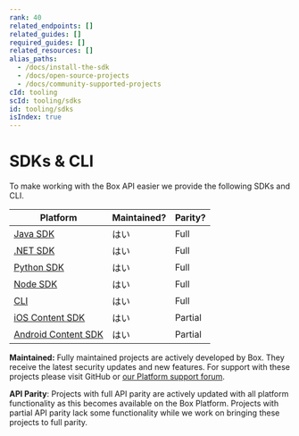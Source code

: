 ```yaml
---
rank: 40
related_endpoints: []
related_guides: []
required_guides: []
related_resources: []
alias_paths:
  - /docs/install-the-sdk
  - /docs/open-source-projects
  - /docs/community-supported-projects
cId: tooling
scId: tooling/sdks
id: tooling/sdks
isIndex: true
---
```

# SDKs & CLI

To make working with the Box API easier we provide the following SDKs and CLI.

| Platform                          | Maintained? | Parity? |
| --------------------------------- | ----------- | ------- |
| [Java SDK][javasdk]               | はい          | Full    |
| [.NET SDK][dotnetsdk]             | はい          | Full    |
| [Python SDK][pythonsdk]           | はい          | Full    |
| [Node SDK][nodesdk]               | はい          | Full    |
| [CLI][cli]                        | はい          | Full    |
| [iOS Content SDK][iossdk]         | はい          | Partial |
| [Android Content SDK][androidsdk] | はい          | Partial |

<Message type="notice">

**Maintained:** Fully maintained projects are actively developed by Box. They receive the latest security updates and new features. For support with these projects please visit GitHub or [our Platform support forum][forum].

**API Parity**: Projects with full API parity are actively updated with all platform functionality as this becomes available on the Box Platform. Projects with partial API parity lack some functionality while we work on bringing these projects to full parity.

</Message>

[javasdk]: https://github.com/box/box-java-sdk

[dotnetsdk]: https://github.com/box/box-windows-sdk-v2

[pythonsdk]: https://github.com/box/box-python-sdk

[nodesdk]: https://github.com/box/box-node-sdk

[iossdk]: https://github.com/box/box-ios-sdk

[androidsdk]: https://github.com/box/box-android-sdk

[cli]: https://github.com/box/boxcli

[forum]: https://community.box.com/t5/Developer-Forum/bd-p/DeveloperForum
